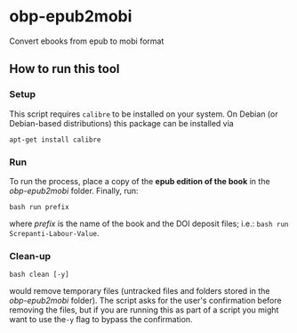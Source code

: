 # obp-epub2mobi
Convert ebooks from epub to mobi format

## How to run this tool
### Setup
This script requires `calibre` to be installed on your system. On Debian (or Debian-based distributions) this package can be installed via

`apt-get install calibre`

### Run
To run the process, place a copy of the **epub edition of the book** in the _obp-epub2mobi_ folder. Finally, run:

`bash run prefix`

where _prefix_ is the name of the book and the DOI deposit files; i.e.: `bash run Screpanti-Labour-Value`.

### Clean-up

`bash clean [-y]`

would remove temporary files (untracked files and folders stored in the _obp-epub2mobi_ folder). The script asks for the user's confirmation before removing the files, but if you are running this as part of a script you might want to use the`-y` flag to bypass the confirmation.